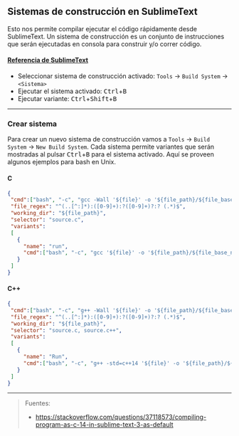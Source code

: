 ## Sistemas de construcción en SublimeText
Esto nos permite compilar ejecutar el código rápidamente desde SublimeText. Un sistema de construcción es un conjunto de instrucciones que serán ejecutadas en consola para construir y/o correr código.

#### [Referencia de SublimeText](https://www.sublimetext.com/docs/3/build_systems.html)

- Seleccionar sistema de construcción activado: `Tools` -> `Build System` -> `<Sistema>`
- Ejecutar el sistema activado: <kbd>Ctrl</kbd>+<kbd>B</kbd>
- Ejecutar variante: <kbd>Ctrl</kbd>+<kbd>Shift</kbd>+<kbd>B</kbd>

_____________________________________

### Crear sistema
Para crear un nuevo sistema de construcción vamos a `Tools` -> `Build System` -> `New Build System`. Cada sistema permite variantes que serán mostradas al pulsar <kbd>Ctrl</kbd>+<kbd>B</kbd> para el sistema activado.
Aquí se proveen algunos ejemplos para bash en Unix.

#### C
```json
{
 "cmd":["bash", "-c", "gcc -Wall '${file}' -o '${file_path}/${file_base_name}'"],
 "file_regex": "^(..[^:]*):([0-9]+):?([0-9]+)?:? (.*)$",
 "working_dir": "${file_path}",
 "selector": "source.c",
 "variants":
 [
   {
     "name": "run",
     "cmd":["bash", "-c", "gcc '${file}' -o '${file_path}/${file_base_name}' && '${file_path}/${file_base_name}'"]
   }
 ]
}
```

#### C++
```json
{
 "cmd":["bash", "-c", "g++ -Wall '${file}' -o '${file_path}/${file_base_name}' && '${file_path}/${file_base_name}'"],
 "file_regex": "^(..[^:]*):([0-9]+):?([0-9]+)?:? (.*)$",
 "working_dir": "${file_path}",
 "selector": "source.c, source.c++",
 "variants":
 [
   {
     "name": "Run",
     "cmd":["bash", "-c", "g++ -std=c++14 '${file}' -o '${file_path}/${file_base_name}' && '${file_path}/${file_base_name}'"]
   }
 ]
}
```

_______________________________________

> Fuentes:
> - https://stackoverflow.com/questions/37118573/compiling-program-as-c-14-in-sublime-text-3-as-default